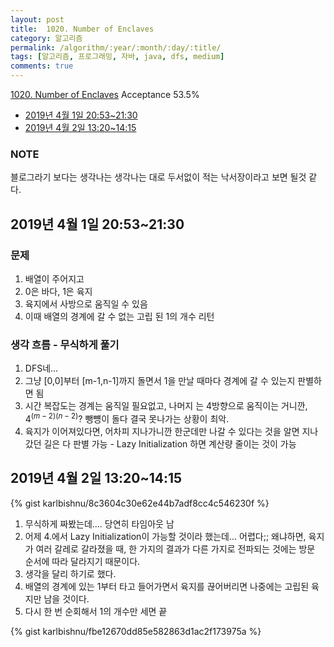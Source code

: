 ```yaml
---
layout: post
title:  1020. Number of Enclaves
category: 알고리즘
permalink: /algorithm/:year/:month/:day/:title/
tags: [알고리즘, 프로그래밍, 자바, java, dfs, medium]
comments: true
---
```

[1020. Number of Enclaves](https://leetcode.com/problems/number-of-enclaves/)
Acceptance 53.5%

* [2019년 4월 1일 20:53~21:30](#2019년-4월-1일-20532130)
* [2019년 4월 2일 13:20~14:15](#2019년-4월-2일-13201415)

### NOTE
블로그라기 보다는 생각나는 생각나는 대로 두서없이 적는 낙서장이라고 보면 될것 같다.

## 2019년 4월 1일 20:53~21:30
### 문제
1. 배열이 주어지고
2. 0은 바다, 1은 육지
3. 육지에서 사방으로 움직일 수 있음
4. 이때 배열의 경계에 갈 수 없는 고립 된 1의 개수 리턴

### 생각 흐름 - 무식하게 풀기
1. DFS네...
2. 그냥 [0,0]부터 [m-1,n-1]까지 돌면서 1을 만날 때마다 경계에 갈 수 있는지 판별하면 됨
3. 시간 복잡도는 경계는 움직일 필요없고, 나머지 는 4방향으로 움직이는 거니깐, $4^{(m-2)(n-2)}$? 뺑뻉이 돌다 결국 못나가는 상황이 최악.
4. 육지가 이어져있다면, 어차피 지나가니깐 한군데만 나갈 수 있다는 것을 알면 지나갔던 길은 다 판별 가능 - Lazy Initialization 하면 계산량 줄이는 것이 가능

## 2019년 4월 2일 13:20~14:15
{% gist karlbishnu/8c3604c30e62e44b7adf8cc4c546230f %}

1. 무식하게 짜봤는데.... 당연히 타임아웃 남
2. 어제 4.에서 Lazy Initialization이 가능할 것이라 했는데... 어렵다;; 왜냐하면, 육지가 여러 갈레로 갈라졌을 때, 한 가지의 결과가 다른 가지로 전파되는 것에는 방문 순서에 따라 달라지기 때문이다.
3. 생각을 달리 하기로 했다.
4. 배열의 경계에 있는 1부터 타고 들어가면서 육지를 끊어버리면 나중에는 고립된 육지만 남을 것이다.
5. 다시 한 번 순회해서 1의 개수만 세면 끝

{% gist karlbishnu/fbe12670dd85e582863d1ac2f173975a %}
